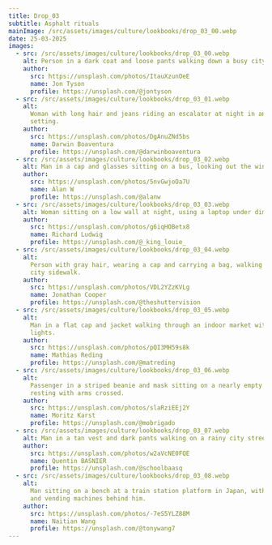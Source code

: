 ```yaml
---
title: Drop_03
subtitle: Asphalt rituals
mainImage: /src/assets/images/culture/lookbooks/drop_03_00.webp
date: 25-03-2025
images:
  - src: /src/assets/images/culture/lookbooks/drop_03_00.webp
    alt: Person in a dark coat and loose pants walking down a busy city street.
    author:
      src: https://unsplash.com/photos/ItauXzunOeE
      name: Jon Tyson
      profile: https://unsplash.com/@jontyson
  - src: /src/assets/images/culture/lookbooks/drop_03_01.webp
    alt:
      Woman with long hair and jeans riding an escalator at night in an urban
      setting.
    author:
      src: https://unsplash.com/photos/DgAnuZNd5bs
      name: Darwin Boaventura
      profile: https://unsplash.com/@darwinboaventura
  - src: /src/assets/images/culture/lookbooks/drop_03_02.webp
    alt: Man in a cap and glasses sitting on a bus, looking out the window.
    author:
      src: https://unsplash.com/photos/5nvGwjoOa7U
      name: Alan W
      profile: https://unsplash.com/@alanw
  - src: /src/assets/images/culture/lookbooks/drop_03_03.webp
    alt: Woman sitting on a low wall at night, using a laptop under dim light.
    author:
      src: https://unsplash.com/photos/g6iqHOBetx8
      name: Richard Ludwig
      profile: https://unsplash.com/@_king_louie_
  - src: /src/assets/images/culture/lookbooks/drop_03_04.webp
    alt:
      Person with gray hair, wearing a cap and carrying a bag, walking down a
      city sidewalk.
    author:
      src: https://unsplash.com/photos/VDL2YZzKVLg
      name: Jonathan Cooper
      profile: https://unsplash.com/@theshuttervision
  - src: /src/assets/images/culture/lookbooks/drop_03_05.webp
    alt:
      Man in a flat cap and jacket walking through an indoor market with holiday
      lights.
    author:
      src: https://unsplash.com/photos/pQI3MH59s8k
      name: Mathias Reding
      profile: https://unsplash.com/@matreding
  - src: /src/assets/images/culture/lookbooks/drop_03_06.webp
    alt:
      Passenger in a striped beanie and mask sitting on a nearly empty train,
      resting with arms crossed.
    author:
      src: https://unsplash.com/photos/slaRziEEj2Y
      name: Moritz Karst
      profile: https://unsplash.com/@mobrigado
  - src: /src/assets/images/culture/lookbooks/drop_03_07.webp
    alt: Man in a tan vest and dark pants walking on a rainy city street.
    author:
      src: https://unsplash.com/photos/w2aVcNE0FQE
      name: Quentin BASNIER
      profile: https://unsplash.com/@schoolbaasq
  - src: /src/assets/images/culture/lookbooks/drop_03_08.webp
    alt:
      Man sitting on a bench at a train station platform in Japan, with posters
      and vending machines behind him.
    author:
      src: https://unsplash.com/photos/-7eS5YLZ88M
      name: Naitian Wang
      profile: https://unsplash.com/@tonywang7
---
```

